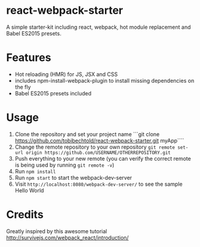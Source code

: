 # react-webpack-starter
A simple starter-kit including react, webpack, hot module replacement and Babel ES2015 presets.

Features
========

- Hot reloading (HMR) for JS, JSX and CSS
- includes npm-install-webpack-plugin to install missing dependencies on the fly
- Babel ES2015 presets included

Usage
=====

1. Clone the repository and set your project name
```git clone https://github.com/tobibechtold/react-webpack-starter.git myApp````
2. Change the remote repository to your own repository
```git remote set-url origin https://github.com/USERNAME/OTHERREPOSITORY.git```
3. Push everything to your new remote (you can verify the correct remote is being used by running `git remote -v`)
4. Run `npm install` 
5. Run `npm start` to start the webpack-dev-server
6. Visit `http://localhost:8080/webpack-dev-server/` to see the sample Hello World

Credits
=======
Greatly inspired by this awesome tutorial http://survivejs.com/webpack_react/introduction/

